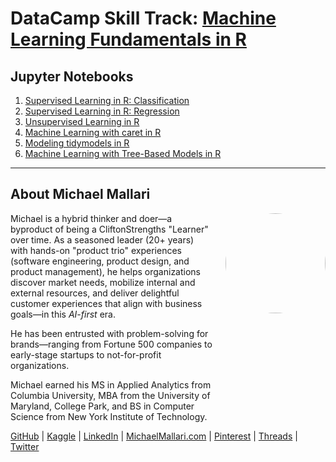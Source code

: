 # DataCamp Skill Track: <a href="https://app.datacamp.com/learn/skill-tracks/machine-learning-fundamentals" target="_blank">Machine Learning Fundamentals in R</a>

## Jupyter Notebooks

1. [Supervised Learning in R: Classification]()
1. [Supervised Learning in R: Regression]()
1. [Unsupervised Learning in R]()
1. [Machine Learning with caret in R]()
1. [Modeling tidymodels in R]()
1. [Machine Learning with Tree-Based Models in R]()

---

## About Michael Mallari

<img src="https://www.michaelmallari.com/img/headshot.jpg" width="160" height="160" align="right" style="margin: 0px 0px 160px 20px; border-radius: 50%;" />

Michael is a hybrid thinker and doer—a byproduct of being a CliftonStrengths "Learner" over time. As a seasoned leader (20+ years) with hands-on "product trio" experiences (software engineering, product design, and product management), he helps organizations discover market needs, mobilize internal and external resources, and deliver delightful customer experiences that align with business goals—in this *AI-first* era.

He has been entrusted with problem-solving for brands—ranging from Fortune 500 companies to early-stage startups to not-for-profit organizations.

Michael earned his MS in Applied Analytics from Columbia University, MBA from the University of Maryland, College Park, and BS in Computer Science from New York Institute of Technology.

<a href="https://github.com/michaelmallari" target="_blank">GitHub</a> | <a href="https://www.kaggle.com/michaelmallari" target="_blank">Kaggle</a> | <a href="https://www.linkedin.com/in/mmallari" target="_blank">LinkedIn</a> | <a href="https://www.michaelmallari.com" target="_blank">MichaelMallari.com</a> | <a href="https://www.pinterest.com/michaelmallari/" target="_blank">Pinterest</a> | <a href="https://www.threads.net/@michaelmallari" target="_blank">Threads</a> | <a href="https://twitter.com/MichaelMallari" target="_blank">Twitter</a>

